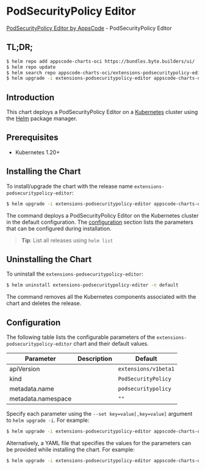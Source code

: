 # PodSecurityPolicy Editor

[PodSecurityPolicy Editor by AppsCode](https://byte.builders) - PodSecurityPolicy Editor

## TL;DR;

```bash
$ helm repo add appscode-charts-oci https://bundles.byte.builders/ui/
$ helm repo update
$ helm search repo appscode-charts-oci/extensions-podsecuritypolicy-editor --version=v0.4.18
$ helm upgrade -i extensions-podsecuritypolicy-editor appscode-charts-oci/extensions-podsecuritypolicy-editor -n default --create-namespace --version=v0.4.18
```

## Introduction

This chart deploys a PodSecurityPolicy Editor on a [Kubernetes](http://kubernetes.io) cluster using the [Helm](https://helm.sh) package manager.

## Prerequisites

- Kubernetes 1.20+

## Installing the Chart

To install/upgrade the chart with the release name `extensions-podsecuritypolicy-editor`:

```bash
$ helm upgrade -i extensions-podsecuritypolicy-editor appscode-charts-oci/extensions-podsecuritypolicy-editor -n default --create-namespace --version=v0.4.18
```

The command deploys a PodSecurityPolicy Editor on the Kubernetes cluster in the default configuration. The [configuration](#configuration) section lists the parameters that can be configured during installation.

> **Tip**: List all releases using `helm list`

## Uninstalling the Chart

To uninstall the `extensions-podsecuritypolicy-editor`:

```bash
$ helm uninstall extensions-podsecuritypolicy-editor -n default
```

The command removes all the Kubernetes components associated with the chart and deletes the release.

## Configuration

The following table lists the configurable parameters of the `extensions-podsecuritypolicy-editor` chart and their default values.

|     Parameter      | Description |             Default             |
|--------------------|-------------|---------------------------------|
| apiVersion         |             | <code>extensions/v1beta1</code> |
| kind               |             | <code>PodSecurityPolicy</code>  |
| metadata.name      |             | <code>podsecuritypolicy</code>  |
| metadata.namespace |             | <code>""</code>                 |


Specify each parameter using the `--set key=value[,key=value]` argument to `helm upgrade -i`. For example:

```bash
$ helm upgrade -i extensions-podsecuritypolicy-editor appscode-charts-oci/extensions-podsecuritypolicy-editor -n default --create-namespace --version=v0.4.18 --set apiVersion=extensions/v1beta1
```

Alternatively, a YAML file that specifies the values for the parameters can be provided while
installing the chart. For example:

```bash
$ helm upgrade -i extensions-podsecuritypolicy-editor appscode-charts-oci/extensions-podsecuritypolicy-editor -n default --create-namespace --version=v0.4.18 --values values.yaml
```
